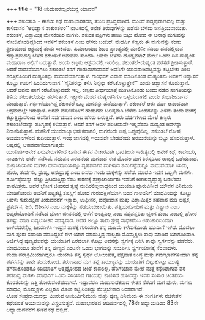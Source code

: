 +++
title = "18 ಯದುಪರಮ್ಪರೆಯಿನ್ದ ಯಾದವ"

+++
ಶಕುಂತಲಾ - ಈಕೆಯ ಕಥೆ ಮಹಾಭಾರತದಲ್ಲಿ ತುಂಬ ಪ್ರಸಿದ್ಧವಾಗಿದೆ. ಮುಂದೆ ಪದ್ಮಪುರಾಣದಲ್ಲಿ ಮತ್ತು ಕಾಳಿದಾಸನ 'ಅಭಿಜ್ಞಾನ ಶಾಕುಂತಲಂ'' ನಾಟಕದಲ್ಲಿ ಅನೇಕ ತಿರುವುಗಳನ್ನು ಪಡೆದು ಬೆಳೆದು ಜನಪ್ರಿಯವಾಯಿತು. ಶಕುಂತಳೆ, ವಿಶ್ವಾಮಿತ್ರ ಮೇನಕೆಯರ ಮಗಳು. ಶಕುಂತ ಪಕ್ಷಿಗಳು ತಾಯಿ ಬಿಟ್ಟು ಹೋದ ಈ ಅನಾಥ ಮಗುವನ್ನು ನೋಡಿಕೊಂಡಿದ್ದರಿಂದ ಇವಳಿಗೆ ಶಕುಂತಳೆ ಎಂಬ ಹೆಸರು ಬಂದಿದೆ. ಮಹರ್ಷಿ ಕಣ್ವರು ಈ ಮಗುವನ್ನು ಕಂಡು ಪ್ರೀತಿಯಿಂದ ಆಶ್ರಮಕ್ಕೆ ತಂದು ಸಾಕಿದರು. ಹಿಮಾಲಯದ ಶಿಖರ ಪ್ರಾಂತ್ಯದಲ್ಲಿ ಮಾಲಿನೀ ನದಿಯ ದಡದಲ್ಲಿರುವ ಕಣ್ವಾಶ್ರಮದಲ್ಲಿ ಬೆಳೆದ ಶಕುಂತಲೆ ಅನುಪಮ ಸುಂದರಿ. ಅವಳು ಬೆಳೆದು ದೊಡ್ಡವಳಾz ಮೇಲೆ ಒಂದು ದಿನ ದುಷ್ಯಂತ ಮಹಾರಾಜ ಅಲ್ಲಿಗೆ ಬರುತ್ತಾನೆ. ಅಂದು ಕಣ್ವರು ಆಶ್ರಮದಲ್ಲಿ ಇರಲಿಲ್ಲ. ಶಕುಂತಲೆ-ದುಷ್ಯಂತ ಪರಸ್ಪರ ಪ್ರೀತಿಸುತ್ತಾರೆ. ಆದರೆ ಮದುವೆಯಾಗಲು ಶಕುಂತಲೆ ತನಗೆ ಗಂಡುಮಗುವಾದರೆ ಅವನಿಗೇ ಯುವರಾಜಪಟ್ಟವನ್ನು ಕಟ್ಟಬೇಕು ಎಂಬ ಶರತ್ತಿನೊಂದಿಗೆ ದುಷ್ಯಂತನ್ನು ಮದುವೆಯಾಗುತ್ತಾಳೆ. ಗಾಂಧರ್ವ ವಿವಾಹ ಮಾಡಿಕೊಂಡ ದುಷ್ಯಂತನು ಅವಳಿಗೆ ಆಶ್ವಾಸನೆ ಕೊಟ್ಟು ಊರಿಗೆ ಹಿಂದಿರುಗುವಾಗ ''ಸೈನಿಕರನ್ನು ಕಳಿಸಿ ನಿನ್ನನ್ನು ಕರೆಸಿಕೊಳ್ಳುತ್ತೇನೆ'' ಎಂದು ಆಶ್ವಾಸನೆ ಕೊಡುತ್ತಾನೆ. ಆದರೆ ಅವನು ಹಾಗೆ ಕರೆಸಿಕೊಳ್ಳುವುದೇ ಇಲ್ಲ. ಕಣ್ವರು ತೀರ್ಥಯಾತ್ರೆ ಮುಗಿಸಿಕೊಂಡು ಬಂದು ನಡೆದ ಸಂಗತಿಯನ್ನು ತಿಳಿದು ಶಕುಂತಲೆಯನ್ನು ಹರಸುತ್ತಾರೆ. ಇಕ್ಷ್ವಾಕು ವಂಶದ ದುಷ್ಯಂತನಿಗೂ ಒಳ್ಳೆಯದಾಗಲಿ ಎಂದು ಶುಭಾಶೀರ್ವಾದ ಮಾಡುತ್ತಾರೆ. ಗರ್ಭಿಣಿಯಾಗಿದ್ದ ಶಕುಂತಲೆ ಒಬ್ಬ ಮಗನನ್ನು ಹಡೆಯುತ್ತಾಳೆ. ಶಕುಂತಲೆ ಆರು ವರ್ಷ ಆನಂದವಾಗಿ ಆಶ್ರಮದಲ್ಲೇ ಇರುತ್ತಾಳೆ. ಆರನೇ ವರ್ಷದೊಳಗೆ ಹುಡುಗನು ಬಲಿಷ್ಠನಾಗಿ ಬೆಳೆದು ಸಿಂಹಗಳನ್ನು ಎಳೆದು ತಂದು ಮರಕ್ಕೆ ಕಟ್ಟುತ್ತಿದ್ದುದರಿಂದ ಅವನಿಗೆ ಸರ್ವದಮನ ಎಂಬ ಹೆಸರು ಬರುತ್ತದೆ. ಆರು ವರ್ಷಗಳಾದ ಮೇಲೆ ಕಣ್ವರು ಶಕುಂತಲೆಯನ್ನು ಪತಿಗೃಹಕ್ಕೆ ಕಳಿಸುತ್ತಾರೆ. ಆದರೆ ತನಗೆ ಅವಳ ಪರಿಚಯವೇ ಇಲ್ಲವೆಂದು ದುಷ್ಯಂತ ಅವಳನ್ನು ನಿರಾಕರಿಸುತ್ತಾನೆ. ಮಗನಿಗೆ ಯುವರಾಜ್ಯಾಭಿಷೇಕವಾಗಲಿ, ಮಗನೆಂದೇ ಅಪ್ಪ ಒಪ್ಪುವುದಿಲ್ಲ. ಶಕುಂತಲೆ ರೋಷ ಅವಮಾನಗಳಿಂದ ಕುದಿಯುತ್ತಾಳೆ. ಇಂಥ ಜಾಗದಲ್ಲಿ ಇರುವುದೇ ಬೇಡವೆಂದು ಅರಮನೆಯನ್ನು ಬಿಟ್ಟು ಹೊರಡುತ್ತಾಳೆ. ಅಷ್ಟರಲ್ಲ್ಲಿ ಆಕಾಶವಾಣಿಯಾಗುತ್ತದೆ:  
ಯಯಾತಿ-ಅನೇಕ ಏರುಪೇರುಗಳಿಂದ ಕೂಡಿದ ಈತನ ವಿಚಾರವಾಗಿ ಭಾರತೀಯ ಸಾಹಿತ್ಯದಲ್ಲಿ ಅನೇಕ ಕಥೆ, ಕಾದಂಬರಿ, ನಾಟಕಗಳು ಚರ್ಚೆ ನಡೆಸಿವೆ. ನಹುಷನ ಎರಡನೆಯ ಮಗನಾದ ಈತ ಮೊದಲ ಮಗ ತಿರಸ್ಕರಿಸಿದ ರಾಜ್ಯಕ್ಕೆ ಒಡೆಯನಾದ. ಶುಕ್ರಾಚಾರ್ಯರ ಮಗಳು ದೇವಯಾನಿಯನ್ನೂ ವೃಷಪರ್ವನ ಮಗಳಾದ ಶರ್ಮಿಷ್ಠೆಯನ್ನೂ ಮದುವೆಯಾಗಿ ಯದು, ಪೂರು, ತುರ್ವಸು, ದ್ರುಹ್ಯ, ಅನುದ್ರುಹ್ಯ ಎಂಬ ಐವರು ಗಂಡು ಮಕ್ಕಳನ್ನು ಪಡೆದ. ಮಾಧವಿ ಇವನ ಒಬ್ಬಳೇ ಮಗಳು.  
ಶರ್ಮಿಷ್ಠೆಯನ್ನು ಹೆಚ್ಚು ಪ್ರೀತಿಸುತ್ತಿದ್ದಾನೆಂಬ ಕಾರಣಕ್ಕೆ ಶುಕ್ರಾಚಾರ್ಯರು ಇವನಿಗೆ ಅಕಾಲವೃದ್ಧಾಪ್ಯ ಬರಲೆಂದು ಶಾಪವಿತ್ತರು. ಆದರೆ ಭೋಗ ಜೀವನದ ತೃಷ್ಣೆ ನಂದಿರಲಿಲ್ಲವಾದ್ದರಿಂದ ಯಯಾತಿ ಪೂರುವಿನೀದ ಯೌವನ ವಿನಿಮಯ ಮಾಡಿಕೋಂಡು ಅವನಿಗೆ ಪಟ್ಟಕಟ್ಟಿ ತಪಸ್ಸಿಗೆ ಹೋದ ಗುರುದಕ್ಷಿಣೆಯಾಗಿ ಬಂದ ಗಾಲವನಿಗೆ ಮಾಧವಿಯನ್ನು ಕೊಟ್ಟು ಅವಳು ಗುರುದಕ್ಷಿಣೆ ತೀರುವವರೆಗೆ ಇಕ್ಷ್ವಾಕು, ಉಫೀನರ, ದವೋದಾಸ ಮತ್ತು ವಿಶ್ವಾಮಿತ್ರರ ಸಹವಾಸ ಮಡಿ ಅಷ್ಟಕ, ಪ್ರತರ್ದನ, ಶಿಬಿ, ಔಶೀನರ ಎಂಬ ಮಕ್ಕಳನ್ನು ಪಡೆಯಬೇಕಾಯಿತು. ಪತ್ನಿಯರೊಂದಿಗೆ ಮತ್ತು ವಿಶ್ವಾಚಿ ಎಂಬ ಅಪ್ಸರೆಯೊಂದಿಗೆ ನಡೆಸಿದ ಭೋಗ ಜೀವನದಲ್ಲಿ ಆಸೆಗೆ ಅಂತ್ಯವಿಲ್ಲ ಎಂಬ ಸತ್ಯವನ್ನರಿತು ಭೃಂಗ ತುಂಬ ಎಂಬಲ್ಲಿ ಘೋರ ತಪಸ್ಸು ಮಾಡಿ ದಿವ್ಯಲೋಕದ ಸದಸ್ಯನಾದ. ಆದರೆ ಅಲ್ಲೂ ತಾನು ಶ್ರೇಷ್ಠ ಸಾಧಕನೆಂಬ ಅಹಂಕಾರದಿಂದಾಗಿ ಉಳಿದವರನ್ನೆಲ್ಲ ಹೀಯಾಳಿಸಿ ಇಂದ್ರನ ಶಾಪಕ್ಕೆ ಗುರಿಯಾಗಿ ತನ್ನ ಮಹಿಮೆ ಕಳೆದುಕೊಂಡು ಭೂಮಿಗೆ ಇಳಿದ. ಮೊದಲು ಮಗ ಪೂರು ಸಹಾಯ ಮಾಡಿದ್ದಂತೆ ಈಗ ಯಾಗ ಮಾಡುತ್ತಿದ್ದ ನಾಲ್ವರು ಮೊಮ್ಮಕ್ಕಳು ತಾವು ಮಾಡಿದ ಯಾಗದಿಂದಾಗಿ ಅರ್ಜಿಸಿದ್ದ ಪುಣ್ಯಫಲವನ್ನು ಯಯಾತಿಗೆ ಎರವಲಾಗಿ ಕೊಟ್ಟು ಅವನನ್ನು ಸ್ವರ್ಗಕ್ಕೆ ಏರಿಸಿ ತಾವೂ ಸ್ವರ್ಗವನ್ನು ಪಡೆದರು. ಮಾಧವಿಯೂ ತಂದೆಗೆ ತನ್ನ ಪುಣ್ಯದ ಎಂಟನೇ ಒಂದು ಭಾಗವನ್ನು ಸಮರ್ಪಿಸಿ ಸ್ವರ್ಗಯಾನಕ್ಕೆ ನೆರವಾದಳು.  
ಮಹಾ ಪರಾಕ್ರಮಿಯಾಗಿದ್ದರೂ ಯಯಾತಿ ತನ್ನ ಸ್ವರ್ಥ ಲೋಲುಪತೆ, ಪಕ್ಷಪಾತ ಬುದ್ಧ ಮತ್ತು ಗರ್ವಭಾವಗಳಿಂದಾಗಿ ತನ್ನ ಪತನವನ್ನು ತಾನೇ ತಂದುಕೊಂಡ. ತರುಣನಾದ ಮಗ ತನ್ನ ತಾರುಣ್ಯವನ್ನು ಯಯಾತಿಗೆ ಬಿಟ್ಟುಕೊಟ್ಟು ಮುಪ್ಪು ತೆಗೆದುಕೊಂಡರೂ ಯಯಾತಿಗೆ ಆತ್ಮದ್ರೋಹದ ಚಿಂತೆ ಕಾಡಲಿಲ್ಲ. ಹೆರಿಗೆಯಾದ ಮೇಲೆ ಮತ್ತೆ ಕನ್ಯೆಯಾಗುವ ವರ ಪಡೆದಿದ್ದ ಮಗಳು ಮಾಧವಿಗೆ ಒಂದು ಸರಿಯಾದ ಗತಿಯನ್ನು ಕಾಣಿಸದೆ ಹೋದದ್ದು ಇವನ ಸಂಸಾರ ಚಿಂತನೆಯ ಕೊರತೆಯನ್ನು ಎತ್ತಿ ತೋರುವಂತಹದಾಗಿದೆ. ಇಷ್ಟಾದರೂ ಮಹಾಸಾಧಕನಾದ ಈತನ ನೆರವಿಗೆ ಮಗ ಪೂರು, ಮಗಳು ಮಾಧವಿ, ಮೊಮ್ಮಕ್ಕಳು ಎಲ್ಲರೂ ಟೊಂಕ ಕಟ್ಟಿ ನಿಂತದ್ದು ಮೆಚ್ಚಬೇಕಾದ ಅಂಶವಾಗಿದೆ.  
ಲೋಕ ಸಂಪ್ರದಾಯವನ್ನು ಮೀರುವ ಆಯುರ್ವಿನಿಮಯ ಮತ್ತು ಪುಣ್ಯ ವಿನಿಮಯ ಈ ಸಂಗತಿಗಳು ನಚಿಕೇತನ ಕಥೆಯಂತೆ ಆಯಾಮವನ್ನು ವಿಸ್ತರಿಸುತ್ತವೆ. ಮಹಾಭಾರತದ ಆದಿಪರ್ವದಲ್ಲಿ 78ನೇ ಅಧ್ಯಾಯದಿಂದ 83ನೇ ಅಧ್ಯಾಯದವರೆಗೆ ಈತನ ಕಥೆ ಹಬ್ಬಿದೆ.